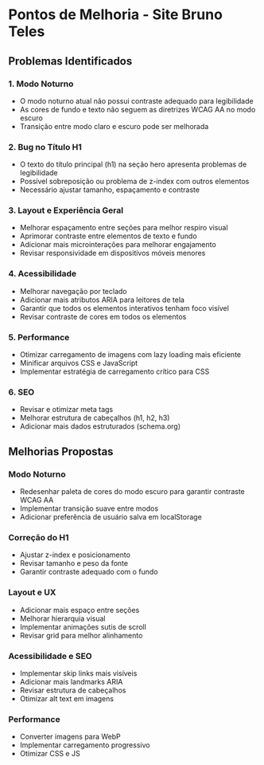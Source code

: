 # Pontos de Melhoria - Site Bruno Teles

## Problemas Identificados

### 1. Modo Noturno
- O modo noturno atual não possui contraste adequado para legibilidade
- As cores de fundo e texto não seguem as diretrizes WCAG AA no modo escuro
- Transição entre modo claro e escuro pode ser melhorada

### 2. Bug no Título H1
- O texto do título principal (h1) na seção hero apresenta problemas de legibilidade
- Possível sobreposição ou problema de z-index com outros elementos
- Necessário ajustar tamanho, espaçamento e contraste

### 3. Layout e Experiência Geral
- Melhorar espaçamento entre seções para melhor respiro visual
- Aprimorar contraste entre elementos de texto e fundo
- Adicionar mais microinterações para melhorar engajamento
- Revisar responsividade em dispositivos móveis menores

### 4. Acessibilidade
- Melhorar navegação por teclado
- Adicionar mais atributos ARIA para leitores de tela
- Garantir que todos os elementos interativos tenham foco visível
- Revisar contraste de cores em todos os elementos

### 5. Performance
- Otimizar carregamento de imagens com lazy loading mais eficiente
- Minificar arquivos CSS e JavaScript
- Implementar estratégia de carregamento crítico para CSS

### 6. SEO
- Revisar e otimizar meta tags
- Melhorar estrutura de cabeçalhos (h1, h2, h3)
- Adicionar mais dados estruturados (schema.org)

## Melhorias Propostas

### Modo Noturno
- Redesenhar paleta de cores do modo escuro para garantir contraste WCAG AA
- Implementar transição suave entre modos
- Adicionar preferência de usuário salva em localStorage

### Correção do H1
- Ajustar z-index e posicionamento
- Revisar tamanho e peso da fonte
- Garantir contraste adequado com o fundo

### Layout e UX
- Adicionar mais espaço entre seções
- Melhorar hierarquia visual
- Implementar animações sutis de scroll
- Revisar grid para melhor alinhamento

### Acessibilidade e SEO
- Implementar skip links mais visíveis
- Adicionar mais landmarks ARIA
- Revisar estrutura de cabeçalhos
- Otimizar alt text em imagens

### Performance
- Converter imagens para WebP
- Implementar carregamento progressivo
- Otimizar CSS e JS
